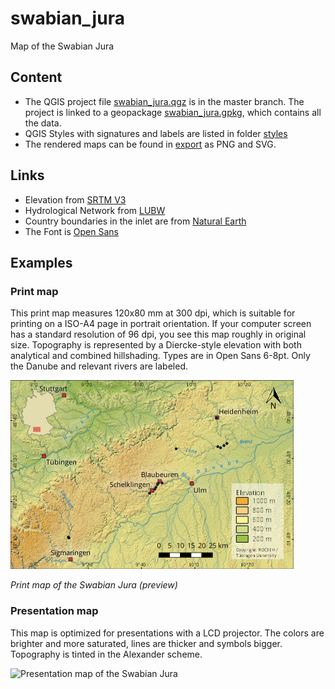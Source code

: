 # swabian_jura
 Map of the Swabian Jura
## Content
* The QGIS project file <a href="/swabian_jura.qgz" target="_blank">swabian_jura.qgz</a> is in the master branch. The project is linked to a geopackage <a href="/data/swabian_jura.gpkg" target="_blank">swabian_jura.gpkg</a>, which contains all the data.
* QGIS Styles with signatures and labels are listed in folder <a href="/styles" target="_blank">styles</a>
* The rendered maps can be found in <a href="/export" target="_blank">export</a> as PNG and SVG.

## Links
* Elevation from <a href="https://www2.jpl.nasa.gov/srtm/" target="_blank">SRTM V3</a>
* Hydrological Network from <a href="https://www.lubw.baden-wuerttemberg.de/wasser/awgn" target="_blank">LUBW</a>
* Country boundaries in the inlet are from <a href="https://www.naturalearthdata.com" target="_blank">Natural Earth</a>
* The Font is <a href="https://fonts.google.com/specimen/Open+Sans" target="_blank">Open Sans</a>

## Examples

### Print map
This print map measures 120x80 mm at 300 dpi, which is suitable for printing on a ISO-A4 page in portrait orientation. If your computer screen has a standard resolution of 96 dpi, you see this map roughly in original size. Topography is represented by a Diercke-style elevation with both analytical and combined hillshading. Types are in Open Sans 6-8pt. Only the Danube and relevant rivers are labeled.

![Print map of the Swabian Jura](/export/swabian_jura_120x80_EN_96dpi.png)

*Print map of the Swabian Jura (preview)*

### Presentation map
This map is optimized for presentations with a LCD projector. The colors are brighter and more saturated, lines are thicker and symbols bigger. Topography is tinted in the Alexander scheme.

![Presentation map of the Swabian Jura](/export/swabian_jura_PPT_EN_label.png)




<link rel="stylesheet" href="/web/leaflet.css" />
<script src="web/leaflet.js"></script>
<script>
	
		var mymap = L.map('mapid').setView([48.4, 9.8], 9);
	
	var cave_icon = L.icon({
		iconUrl: 'images/cave.png',
		iconSize: [60,40],
		iconAnchor: [30,20]
	});
	
	var myIcon = L.icon({
		iconUrl: 'my-icon.png',
		iconRetinaUrl: 'my-icon@2x.png',
		iconSize: [38, 95],
		iconAnchor: [22, 94],
		popupAnchor: [-3, -76],
	    shadowUrl: 'my-icon-shadow.png',
		shadowRetinaUrl: 'my-icon-shadow@2x.png',
		shadowSize: [68, 95],
		shadowAnchor: [22, 94]
		});
	
	//var measureControl = new L.Control.Measure({
    //primaryLengthUnit: 'meters',
    //secondaryLengthUnit: 'kilometers',
    //primaryAreaUnit: 'sqmeters',
    //secondaryAreaUnit: 'hectares'
    //});
    //measureControl.addTo(map);

	var Esri_WorldTopoMap = L.tileLayer('https://server.arcgisonline.com/ArcGIS/rest/services/World_Topo_Map/MapServer/tile/{z}/{y}/{x}', {
	attribution: 'Tiles &copy; Esri &mdash; Esri, DeLorme, NAVTEQ, TomTom, Intermap, iPC, USGS, FAO, NPS, NRCAN, GeoBase, Kadaster NL, Ordnance Survey, Esri Japan, METI, Esri China (Hong Kong), and the GIS User Community'
	}).addTo(mymap);
	
	var Esri_NatGeoWorldMap = L.tileLayer('https://server.arcgisonline.com/ArcGIS/rest/services/NatGeo_World_Map/MapServer/tile/{z}/{y}/{x}', {
	attribution: 'Tiles &copy; Esri &mdash; National Geographic, Esri, DeLorme, NAVTEQ, UNEP-WCMC, USGS, NASA, ESA, METI, NRCAN, GEBCO, NOAA, iPC',
	maxZoom: 16
	});
	
	var Esri_WorldImagery = L.tileLayer('https://server.arcgisonline.com/ArcGIS/rest/services/World_Imagery/MapServer/tile/{z}/{y}/{x}', {
	attribution: 'Tiles &copy; Esri &mdash; Source: Esri, i-cubed, USDA, USGS, AEX, GeoEye, Getmapping, Aerogrid, IGN, IGP, UPR-EGP, and the GIS User Community'
	});
	
	var localities = {
		"type": "FeatureCollection",
		"name": "localities",
		"crs": { "type": "name", "properties": { "name": "urn:ogc:def:crs:OGC:1.3:CRS84" } },
		"features": [
		{ "type": "Feature", "properties": { "fid": 1, "LAT": 48.55861, "LON": 10.19417, "NAME": "Vogelherd", "X_UTM32": 588113, "Y_TUM32": 5379079, "NUMBER": 14 }, "geometry": { "type": "Point", "coordinates": [ 10.1941667, 48.5586111 ] } },
		{ "type": "Feature", "properties": { "fid": 2, "LAT": 48.54917, "LON": 10.1725, "NAME": "Hohlenstein-Stadel", "X_UTM32": 586530, "Y_TUM32": 5378004, "NUMBER": 13 }, "geometry": { "type": "Point", "coordinates": [ 10.1725, 48.54916667 ] } },
		{ "type": "Feature", "properties": { "fid": 3, "LAT": 48.55417, "LON": 10.155, "NAME": "Bockstein", "X_UTM32": 585230, "Y_TUM32": 5378541, "NUMBER": 12 }, "geometry": { "type": "Point", "coordinates": [ 10.155, 48.55416667 ] } },
		{ "type": "Feature", "properties": { "fid": 4, "LAT": 48.54787, "LON": 9.89178, "NAME": "Haldenstein", "X_UTM32": 565815, "Y_TUM32": 5377580, "NUMBER": 11 }, "geometry": { "type": "Point", "coordinates": [ 9.891779, 48.547865 ] } },
		{ "type": "Feature", "properties": { "fid": 5, "LAT": 48.37917, "LON": 9.75389, "NAME": "Hohle Fels", "X_UTM32": 555823, "Y_TUM32": 5358719, "NUMBER": 6 }, "geometry": { "type": "Point", "coordinates": [ 9.753888889, 48.379166669999989 ] } },
		{ "type": "Feature", "properties": { "fid": 6, "LAT": 48.38694, "LON": 9.76111, "NAME": "Sirgenstein", "X_UTM32": 556349, "Y_TUM32": 5359589, "NUMBER": 7 }, "geometry": { "type": "Point", "coordinates": [ 9.761111111, 48.38694444 ] } },
		{ "type": "Feature", "properties": { "fid": 7, "LAT": 48.39806, "LON": 9.77139, "NAME": "Geißenklösterle", "X_UTM32": 557098, "Y_TUM32": 5360831, "NUMBER": 8 }, "geometry": { "type": "Point", "coordinates": [ 9.771388889, 48.39805556 ] } },
		{ "type": "Feature", "properties": { "fid": 8, "LAT": 48.405, "LON": 9.80083, "NAME": "Große Grotte", "X_UTM32": 559269, "Y_TUM32": 5361626, "NUMBER": 10 }, "geometry": { "type": "Point", "coordinates": [ 9.800833333, 48.405 ] } },
		{ "type": "Feature", "properties": { "fid": 9, "LAT": 48.40528, "LON": 9.7775, "NAME": "Brillenhöhle", "X_UTM32": 557542, "Y_TUM32": 5361639, "NUMBER": 9 }, "geometry": { "type": "Point", "coordinates": [ 9.7775, 48.40527778 ] } },
		{ "type": "Feature", "properties": { "fid": 10, "LAT": 48.3625, "LON": -9.72111, "NAME": "Kogelstein", "X_UTM32": 553414, "Y_TUM32": 5356843, "NUMBER": 5 }, "geometry": { "type": "Point", "coordinates": [ 9.721111111, 48.3625 ] } },
		{ "type": "Feature", "properties": { "fid": 11, "LAT": 49.83083, "LON": 8.04778, "NAME": "Wallertheim", "X_UTM32": 431518, "Y_TUM32": 5520257, "NUMBER": null }, "geometry": { "type": "Point", "coordinates": [ 8.047777778, 49.83083333 ] } },
		{ "type": "Feature", "properties": { "fid": 12, "LAT": 48.675, "LON": 10.15028, "NAME": "Heidenschmiede", "X_UTM32": 584680, "Y_TUM32": 5391966, "NUMBER": 16 }, "geometry": { "type": "Point", "coordinates": [ 10.15027778, 48.675 ] } },
		{ "type": "Feature", "properties": { "fid": 13, "LAT": 48.18023, "LON": 9.20795, "NAME": "Annakapellenhöhle", "X_UTM32": 515458, "Y_TUM32": 5336353, "NUMBER": 1 }, "geometry": { "type": "Point", "coordinates": [ 9.207948, 48.180231 ] } },
		{ "type": "Feature", "properties": { "fid": 14, "LAT": 48.17987, "LON": 9.20956, "NAME": "Göpfelsteinhöhle", "X_UTM32": 515578, "Y_TUM32": 5336313, "NUMBER": 2 }, "geometry": { "type": "Point", "coordinates": [ 9.20956, 48.179868 ] } },
		{ "type": "Feature", "properties": { "fid": 15, "LAT": 48.17672, "LON": 9.2117, "NAME": "Nikolaushöhle", "X_UTM32": 515738, "Y_TUM32": 5335964, "NUMBER": 4 }, "geometry": { "type": "Point", "coordinates": [ 9.211698, 48.176717 ] } },
		{ "type": "Feature", "properties": { "fid": 16, "LAT": 48.17672, "LON": 9.21143, "NAME": "Schafstallhöhle", "X_UTM32": 515718, "Y_TUM32": 5335963, "NUMBER": 3 }, "geometry": { "type": "Point", "coordinates": [ 9.211429, 48.176717 ] } },
		{ "type": "Feature", "properties": { "fid": 17, "LAT": 48.5669, "LON": 10.2133, "NAME": "Langmahdhalde", "X_UTM32": 589510, "Y_TUM32": 5380023, "NUMBER": 15 }, "geometry": { "type": "Point", "coordinates": [ 10.2133, 48.5669 ] } }
		]}


	
	var Localities = L.geoJSON(localities, {icon: cave_icon}).addTo(mymap);

	//var Localities = L.geoJson(localities, {
	//	pointToLayer: function (feature, latlng) {
	//	return L.marker(latlng, {icon: cave_icon});
	//	}, onEachFeature: onEachFeature
	//	}).addTo(mymap);

	




    var basemaps = {"Topography": Esri_WorldTopoMap, "National Geographic": Esri_NatGeoWorldMap, "Imagery": Esri_WorldImagery};
	//L.control.layers(baseMaps, 'Sites': Localities).addTo(mymap);
	L.control.layers(basemaps, {'Sites':Localities}).addTo(mymap);


</script>